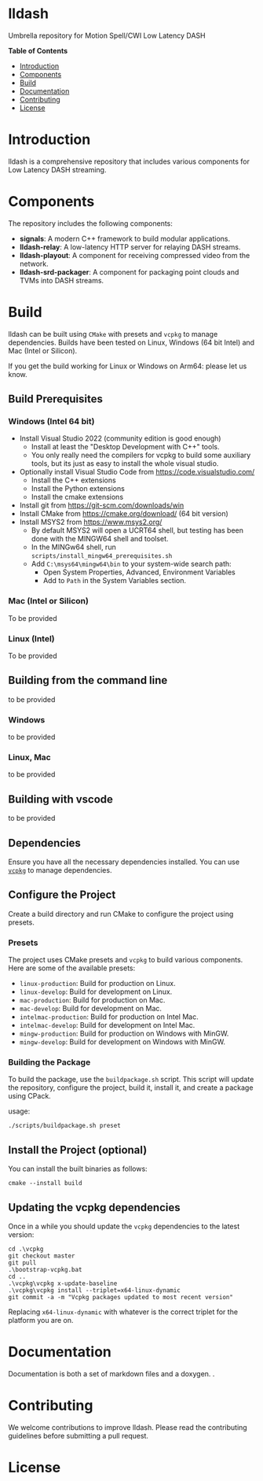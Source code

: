 # lldash

Umbrella repository for Motion Spell/CWI Low Latency DASH

**Table of Contents** 

- [Introduction](#introduction)
- [Components](#components)
- [Build](#build)
- [Documentation](#documentation)
- [Contributing](#contributing)
- [License](#license)


# Introduction

lldash is a comprehensive repository that includes various components for Low Latency DASH streaming.

# Components

The repository includes the following components:

- **signals**: A modern C++ framework to build modular applications.
- **lldash-relay**: A low-latency HTTP server for relaying DASH streams.
- **lldash-playout**: A component for receiving compressed video from the network.
- **lldash-srd-packager**: A component for packaging point clouds and TVMs into DASH streams.

# Build

lldash can be built using `CMake` with presets and `vcpkg` to manage dependencies. Builds have been tested on Linux, Windows (64 bit Intel) and Mac (Intel or Silicon).

If you get the build working for Linux or Windows on Arm64: please let us know.

## Build Prerequisites

### Windows (Intel 64 bit)

- Install Visual Studio 2022 (community edition is good enough)
  - Install at least the "Desktop Development with C++" tools.
  - You only really need the compilers for vcpkg to build some auxiliary tools, but its just as easy to install the whole visual studio.
- Optionally install Visual Studio Code from https://code.visualstudio.com/
  - Install the C++ extensions
  - Install the Python extensions
  - Install the cmake extensions
- Install git from https://git-scm.com/downloads/win
- Install CMake from https://cmake.org/download/ (64 bit version)
- Install MSYS2 from https://www.msys2.org/
  - By default MSYS2 will open a UCRT64 shell, but testing has been done with the MINGW64 shell and toolset.
  - In the MINGw64 shell, run `scripts/install_mingw64_prerequisites.sh`
  - Add `C:\msys64\mingw64\bin` to your system-wide search path:
    - Open System Properties, Advanced, Environment Variables
    - Add to `Path` in the System Variables section.

### Mac (Intel or Silicon)

To be provided

### Linux (Intel)

To be provided

## Building from the command line

to be provided

### Windows

to be provided

### Linux, Mac

to be provided

## Building with vscode

to be provided

## Dependencies

Ensure you have all the necessary dependencies installed. You can use [`vcpkg`](https://github.com/microsoft/vcpkg) to manage dependencies.

## Configure the Project

Create a build directory and run CMake to configure the project using presets.

### Presets

The project uses CMake presets and `vcpkg` to build various components. Here are some of the available presets:

- `linux-production`: Build for production on Linux.
- `linux-develop`: Build for development on Linux.
- `mac-production`: Build for production on Mac.
- `mac-develop`: Build for development on Mac.
- `intelmac-production`: Build for production on Intel Mac.
- `intelmac-develop`: Build for development on Intel Mac.
- `mingw-production`: Build for production on Windows with MinGW.
- `mingw-develop`: Build for development on Windows with MinGW.

### Building the Package

To build the package, use the `buildpackage.sh` script. This script will update the repository, configure the project, build it, install it, and create a package using CPack.

usage: 

```
./scripts/buildpackage.sh preset

```
## Install the Project (optional)

You can install the built binaries as follows:

```
cmake --install build 
```

## Updating the vcpkg dependencies

Once in a while you should update the `vcpkg` dependencies to the latest version:

```
cd .\vcpkg
git checkout master
git pull
.\bootstrap-vcpkg.bat
cd ..
.\vcpkg\vcpkg x-update-baseline
.\vcpkg\vcpkg install --triplet=x64-linux-dynamic
git commit -a -m "Vcpkg packages updated to most recent version"
```

Replacing `x64-linux-dynamic` with whatever is the correct triplet for the platform you are on.

# Documentation

Documentation is both a set of markdown files and a doxygen. .

# Contributing

We welcome contributions to improve lldash. Please read the contributing guidelines before submitting a pull request.

# License




